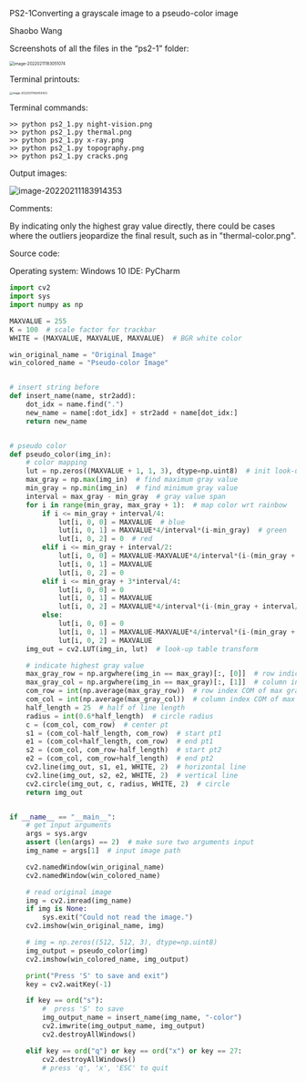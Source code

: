 PS2-1Converting a grayscale image to a pseudo-color image

Shaobo Wang



Screenshots of all the files in the “ps2-1” folder:

<img src="../../../../../AppData/Roaming/Typora/typora-user-images/image-20220211183051074.png" alt="image-20220211183051074" style="zoom: 50%;" />

Terminal printouts:

<img src="../../../../../AppData/Roaming/Typora/typora-user-images/image-20220211182450433.png" alt="image-20220211182450433" style="zoom:33%;" />

Terminal commands:

```
>> python ps2_1.py night-vision.png
>> python ps2_1.py thermal.png
>> python ps2_1.py x-ray.png
>> python ps2_1.py topography.png
>> python ps2_1.py cracks.png
```



Output images:

![image-20220211183914353](../../../../../AppData/Roaming/Typora/typora-user-images/image-20220211183914353.png) 

Comments:

By indicating only the highest gray value directly, there could be cases where the outliers jeopardize the final result, such as in "thermal-color.png". 



Source code:

Operating system: Windows 10
IDE: PyCharm

```python
import cv2
import sys
import numpy as np

MAXVALUE = 255
K = 100  # scale factor for trackbar
WHITE = (MAXVALUE, MAXVALUE, MAXVALUE)  # BGR white color

win_original_name = "Original Image"
win_colored_name = "Pseudo-color Image"


# insert string before
def insert_name(name, str2add):
    dot_idx = name.find(".")
    new_name = name[:dot_idx] + str2add + name[dot_idx:]
    return new_name


# pseudo color
def pseudo_color(img_in):
    # color mapping
    lut = np.zeros((MAXVALUE + 1, 1, 3), dtype=np.uint8)  # init look-up table
    max_gray = np.max(img_in)  # find maximum gray value
    min_gray = np.min(img_in)  # find minimum gray value
    interval = max_gray - min_gray  # gray value span
    for i in range(min_gray, max_gray + 1):  # map color wrt rainbow
        if i <= min_gray + interval/4:
            lut[i, 0, 0] = MAXVALUE  # blue
            lut[i, 0, 1] = MAXVALUE*4/interval*(i-min_gray)  # green
            lut[i, 0, 2] = 0  # red
        elif i <= min_gray + interval/2:
            lut[i, 0, 0] = MAXVALUE-MAXVALUE*4/interval*(i-(min_gray + interval/4))
            lut[i, 0, 1] = MAXVALUE
            lut[i, 0, 2] = 0
        elif i <= min_gray + 3*interval/4:
            lut[i, 0, 0] = 0
            lut[i, 0, 1] = MAXVALUE
            lut[i, 0, 2] = MAXVALUE*4/interval*(i-(min_gray + interval/2))
        else:
            lut[i, 0, 0] = 0
            lut[i, 0, 1] = MAXVALUE-MAXVALUE*4/interval*(i-(min_gray + 3*interval/4))
            lut[i, 0, 2] = MAXVALUE
    img_out = cv2.LUT(img_in, lut)  # look-up table transform

    # indicate highest gray value
    max_gray_row = np.argwhere(img_in == max_gray)[:, [0]]  # row indices of max gray pts
    max_gray_col = np.argwhere(img_in == max_gray)[:, [1]]  # column indices of max gray pts
    com_row = int(np.average(max_gray_row))  # row index COM of max gray pts
    com_col = int(np.average(max_gray_col))  # column index COM of max gray pts
    half_length = 25  # half of line length
    radius = int(0.6*half_length)  # circle radius
    c = (com_col, com_row)  # center pt
    s1 = (com_col-half_length, com_row)  # start pt1
    e1 = (com_col+half_length, com_row)  # end pt1
    s2 = (com_col, com_row-half_length)  # start pt2
    e2 = (com_col, com_row+half_length)  # end pt2
    cv2.line(img_out, s1, e1, WHITE, 2)  # horizontal line
    cv2.line(img_out, s2, e2, WHITE, 2)  # vertical line
    cv2.circle(img_out, c, radius, WHITE, 2)  # circle
    return img_out


if __name__ == "__main__":
    # get input arguments
    args = sys.argv
    assert (len(args) == 2)  # make sure two arguments input
    img_name = args[1]  # input image path

    cv2.namedWindow(win_original_name)
    cv2.namedWindow(win_colored_name)

    # read original image
    img = cv2.imread(img_name)
    if img is None:
        sys.exit("Could not read the image.")
    cv2.imshow(win_original_name, img)

    # img = np.zeros((512, 512, 3), dtype=np.uint8)
    img_output = pseudo_color(img)
    cv2.imshow(win_colored_name, img_output)

    print("Press 'S' to save and exit")
    key = cv2.waitKey(-1)

    if key == ord("s"):
        #  press 'S' to save
        img_output_name = insert_name(img_name, "-color")
        cv2.imwrite(img_output_name, img_output)
        cv2.destroyAllWindows()

    elif key == ord("q") or key == ord("x") or key == 27:
        cv2.destroyAllWindows()
        # press 'q', 'x', 'ESC' to quit
```

